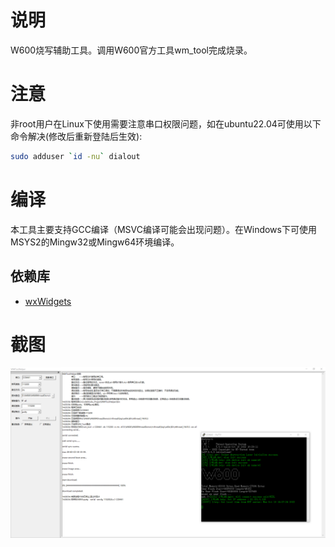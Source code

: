 # 说明

W600烧写辅助工具。调用W600官方工具wm_tool完成烧录。

# 注意

非root用户在Linux下使用需要注意串口权限问题，如在ubuntu22.04可使用以下命令解决(修改后重新登陆后生效):

```bash
sudo adduser `id -nu` dialout
```

# 编译

本工具主要支持GCC编译（MSVC编译可能会出现问题）。在Windows下可使用MSYS2的Mingw32或Mingw64环境编译。

## 依赖库

- [wxWidgets](http://wxwidgets.org/)



# 截图

![screenshot](doc/screenshot.png)